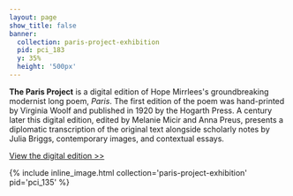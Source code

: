 ```yaml
---
layout: page
show_title: false
banner:
  collection: paris-project-exhibition
  pid: pci_183
  y: 35%
  height: '500px'
---
```


__The Paris Project__ is a digital edition of Hope Mirrlees's groundbreaking modernist long poem, *Paris*. The first edition of the poem was hand-printed by Virginia Woolf and published in 1920 by the Hogarth Press. A century later this digital edition, edited by Melanie Micir and Anna Preus, presents a diplomatic transcription of the original text alongside scholarly notes by Julia Briggs, contemporary images, and contextual essays.

[View the digital edition >>](https://apreus.github.io/paris-project/content/paris_current.xml)

{% include inline_image.html collection='paris-project-exhibition' pid='pci_135' %}